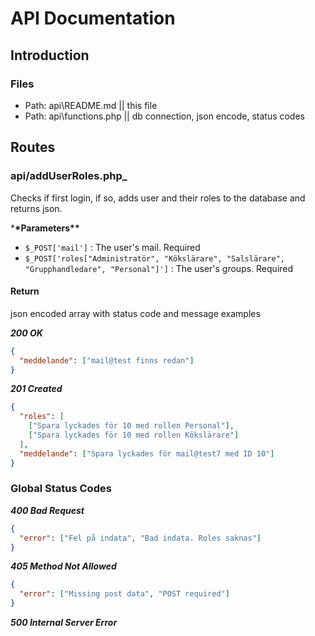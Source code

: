 # API Documentation

## Introduction

### Files

- Path: api\README.md || this file
- Path: api\functions.php || db connection, json encode, status codes

## Routes

### api/addUserRoles.php\_

Checks if first login, if so, adds user and their roles to the database and returns json.

\***\*Parameters\*\***

- `$_POST['mail']` : The user's mail. Required
- `$_POST['roles["Administratör", "Kökslärare", "Salslärare", "Grupphandledare", "Personal"]']` : The user's groups. Required

#### Return

json encoded array with status code and message examples

**_200 OK_**

```json
{
  "meddelande": ["mail@test finns redan"]
}
```

**_201 Created_**

```json
{
  "roles": [
    ["Spara lyckades för 10 med rollen Personal"],
    ["Spara lyckades för 10 med rollen Kökslärare"]
  ],
  "meddelande": ["Spara lyckades för mail@test7 med ID 10"]
}
```

### Global Status Codes

**_400 Bad Request_**

```json
{
  "error": ["Fel på indata", "Bad indata. Roles saknas"]
}
```

**_405 Method Not Allowed_**

```json
{
  "error": ["Missing post data", "POST required"]
}
```

**_500 Internal Server Error_**
